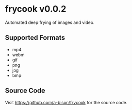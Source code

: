 # frycook v0.0.2
Automated deep frying of images and video.

## Supported Formats
- mp4
- webm
- gif
- png
- jpg
- bmp

## Source Code
Visit https://github.com/a-bison/frycook for the source code.
